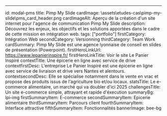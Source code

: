 ---

id: modal-pms
title: Pimp My Slide
cardImage: \assets\etudes-cas\pimp-my-slide\pms_card_header.png
cardImageAlt: Aperçu de la création d'un site internet pour l'agence de communication Pimp My Slide
description: Découvrez les enjeux, les objectifs et les solutions apportées dans le cadre de cette mission en intégration web.
tags: ["portfolio"]
firstCategory: Intégration Web
secondCategory: Versionning
thirdCategory: Team Work
cardSummary: Pimp My Slide est une agence lyonnaise de conseil en slides de présentation (Powerpoint).
firstHeroLinkUrl: https://www.lepanierinspire.fr/
firstHeroLinkTitle: Voir le site Le Panier Inspiré
contextTitle: Une épicerie en ligne avec service de drive
contextfirstDesc: L'entreprise Le Panier Inspiré est une épicerie en ligne avec service de livraison et drive vers Nantes et alentours.
contextsecondDesc: Elle se spécialise notamment dans le vente en vrac et propose des produits issus de l'agriculture bio et/ou locaux.
statsTitle: Le e-commerce alimentaire, un marché qui va doubler d'ici 2025
challengesTitle: Un site e-commerce simple, attrayant et rapide d'éxecution
summaryBg: lpi-img
firstSummaryItem: E-commerce
secondSummaryItem: Epicerie alimentaire
thirdSummaryItem: Parcours client
fourthSummaryItem: Interface attractive
fifthSummaryItem: Fonctionnalités
bannerImage: bee-bg
